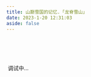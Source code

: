 ```yaml
---
title: 山巅雪国的记忆.「龙脊雪山」
date: 2023-1-20 12:31:03
aside: false
---
```

<head>
    <meta charset="UTF-8">
    <meta http-equiv="X-UA-Compatible" content="IE=edge">
    <meta name="viewport" content="width=device-width, initial-scale=1.0">
    <link rel="icon" type="image/x-icon" href="favicon.ico">
    <title>Daily Music Sharing</title>
    <body><div class="c"></div>
    <script src="https://cdn.staticfile.org/jquery/1.10.2/jquery.min.js"></script>
    <iframe frameborder="no" border="0" marginwidth="0" marginheight="0" width=0 height=86 id="music"
        src="https://music.163.com/outchain/player?type=2&id=1833805536&auto=1&height=66"></iframe>
</head>
调试中...
